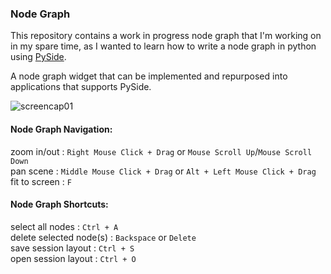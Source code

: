 ### Node Graph

This repository contains a work in progress node graph that I'm working on in my spare time, as
I wanted to learn how to write a node graph in python using [PySide](http://pyside.github.io/docs/pyside/).

A node graph widget that can be implemented and repurposed into applications
that supports PySide.

![screencap01](https://raw.githubusercontent.com/jchanvfx/bpNodeGraph/master/screenshot.png)

#### Node Graph Navigation:
zoom in/out : `Right Mouse Click + Drag` or `Mouse Scroll Up`/`Mouse Scroll Down`<br/>
pan scene : `Middle Mouse Click + Drag` or `Alt + Left Mouse Click + Drag`<br/>
fit to screen : `F`

#### Node Graph Shortcuts:
select all nodes : `Ctrl + A`<br/>
delete selected node(s) : `Backspace` or `Delete`<br/>
save session layout : `Ctrl + S` <br/>
open session layout : `Ctrl + O` <br/>
